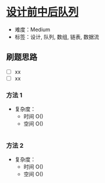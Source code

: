 # [设计前中后队列](https://leetcode-cn.com/problems/design-front-middle-back-queue/)

- 难度：Medium
- 标签：设计, 队列, 数组, 链表, 数据流

## 刷题思路

- [ ] xx
- [ ] xx

### 方法 1

- 复杂度：
    - 时间 O()
    - 空间 O()

``` js

```

### 方法 2

- 复杂度：
    - 时间 O()
    - 空间 O()

``` js

```
